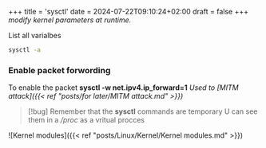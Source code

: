 +++
title = 'sysctl'
date = 2024-07-22T09:10:24+02:00
draft = false
+++
*modify kernel parameters at runtime.*

List all varialbes
```bash
sysctl -a
```

### Enable packet forwording

To enable the packet
**sysctl -w net.ipv4.ip_forward=1**
*Used to [MITM attack]({{< ref "posts/for later/MITM attack.md" >}})*



 >[!bug] Remember that the **sysctl** commands are temporary
 >U can see them in a  */proc* as a vritual  procces


![Kernel modules]({{< ref "posts/Linux/Kernel/Kernel modules.md" >}})
